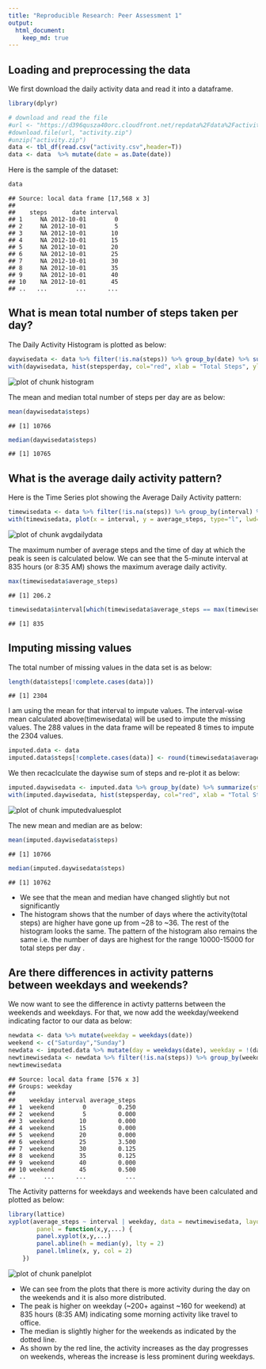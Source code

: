 ```yaml
---
title: "Reproducible Research: Peer Assessment 1"
output: 
  html_document:
    keep_md: true
---
```



## Loading and preprocessing the data
We first download the daily activity data and read it into a dataframe.

```r
library(dplyr)

# download and read the file
#url <- "https://d396qusza40orc.cloudfront.net/repdata%2Fdata%2Factivity.zip"
#download.file(url, "activity.zip")
#unzip("activity.zip")
data <- tbl_df(read.csv("activity.csv",header=T))
data <- data  %>% mutate(date = as.Date(date))
```

  
Here is the sample of the dataset:

```r
data
```

```
## Source: local data frame [17,568 x 3]
## 
##    steps       date interval
## 1     NA 2012-10-01        0
## 2     NA 2012-10-01        5
## 3     NA 2012-10-01       10
## 4     NA 2012-10-01       15
## 5     NA 2012-10-01       20
## 6     NA 2012-10-01       25
## 7     NA 2012-10-01       30
## 8     NA 2012-10-01       35
## 9     NA 2012-10-01       40
## 10    NA 2012-10-01       45
## ..   ...        ...      ...
```

## What is mean total number of steps taken per day?
The Daily Activity Histogram is plotted as below:

```r
daywisedata <- data %>% filter(!is.na(steps)) %>% group_by(date) %>% summarize(stepsperday = sum(steps))
with(daywisedata, hist(stepsperday, col="red", xlab = "Total Steps", ylab = "Number Of Days", main = "Daily Activity Histogram"))
```

![plot of chunk histogram](figure/histogram.png) 
  
The mean and median total number of steps per day are as below:

```r
mean(daywisedata$steps)
```

```
## [1] 10766
```

```r
median(daywisedata$steps)
```

```
## [1] 10765
```

## What is the average daily activity pattern?
Here is the Time Series plot showing the Average Daily Activity pattern:

```r
timewisedata <- data %>% filter(!is.na(steps)) %>% group_by(interval) %>% summarize(average_steps = mean(steps))
with(timewisedata, plot(x = interval, y = average_steps, type="l", lwd=3, xlab = "Time Of Day (HHMM)", ylab = "Average Steps", main = "Average Daily Activity"))
```

![plot of chunk avgdailydata](figure/avgdailydata.png) 
  
The maximum number of average steps and the time of day at which the peak is seen is calculated below.  We can see that the 5-minute interval at 835 hours (or 8:35 AM) shows the maximum average daily activity.

```r
max(timewisedata$average_steps)
```

```
## [1] 206.2
```

```r
timewisedata$interval[which(timewisedata$average_steps == max(timewisedata$average_steps))]
```

```
## [1] 835
```

## Imputing missing values
The total number of missing values in the data set is as below:

```r
length(data$steps[!complete.cases(data)])
```

```
## [1] 2304
```
  
I am using the mean for that interval to impute values.  The interval-wise mean calculated above(timewisedata) will be used to impute the missing values.  The 288 values in the data frame will be repeated 8 times to impute the 2304 values.

```r
imputed.data <- data
imputed.data$steps[!complete.cases(data)] <- round(timewisedata$average_steps)
```
  
We then recaclculate the daywise sum of steps and re-plot it as below:

```r
imputed.daywisedata <- imputed.data %>% group_by(date) %>% summarize(stepsperday = sum(steps))
with(imputed.daywisedata, hist(stepsperday, col="red", xlab = "Total Steps", ylab = "Number Of Days", main = "Daily Activity Histogram with Imputed Data"))
```

![plot of chunk imputedvaluesplot](figure/imputedvaluesplot.png) 

The new mean and median are as below:

```r
mean(imputed.daywisedata$steps)
```

```
## [1] 10766
```

```r
median(imputed.daywisedata$steps)
```

```
## [1] 10762
```
  
- We see that the mean and median have changed slightly but not significantly
- The histogram shows that the number of days where the activity(total steps) are higher have gone up from ~28 to ~36.  The rest of the histogram looks the same.  The pattern of the histogram also remains the same i.e. the number of days are highest for the range 10000-15000 for total steps per day .

## Are there differences in activity patterns between weekdays and weekends?
  
We now want to see the difference in activty patterns between the weekends and weekdays.  For that, we now add the weekday/weekend indicating factor to our data as below:

```r
newdata <- data %>% mutate(weekday = weekdays(date))
weekend <- c("Saturday","Sunday")
newdata <- imputed.data %>% mutate(day = weekdays(date), weekday = !(day %in% weekend)) %>% mutate(weekday = factor(weekday, labels = c("weekend", "weekday")))
newtimewisedata <- newdata %>% filter(!is.na(steps)) %>% group_by(weekday, interval) %>% summarize(average_steps = mean(steps))
newtimewisedata
```

```
## Source: local data frame [576 x 3]
## Groups: weekday
## 
##    weekday interval average_steps
## 1  weekend        0         0.250
## 2  weekend        5         0.000
## 3  weekend       10         0.000
## 4  weekend       15         0.000
## 5  weekend       20         0.000
## 6  weekend       25         3.500
## 7  weekend       30         0.125
## 8  weekend       35         0.125
## 9  weekend       40         0.000
## 10 weekend       45         0.500
## ..     ...      ...           ...
```
  
The Activity patterns for weekdays and weekends have been calculated and plotted as below:

```r
library(lattice)
xyplot(average_steps ~ interval | weekday, data = newtimewisedata, layout = c(1,2), type="l", main = "Average Daily Activity Pattern", xlab = "Interval", ylab = "Number of Steps",
        panel = function(x,y,...) {
		panel.xyplot(x,y,...)
		panel.abline(h = median(y), lty = 2)
		panel.lmline(x, y, col = 2)
	})
```

![plot of chunk panelplot](figure/panelplot.png) 
  
- We can see from the plots that there is more activity during the day on the weekends and it is also more distributed.
- The peak is higher on weekday (~200+ against ~160 for weekend) at 835 hours (8:35 AM) indicating some morning activity like travel to office.
- The median is slightly higher for the weekends as indicated by the dotted line.
- As shown by the red line, the activity increases as the day progresses on weekends, whereas the increase is less prominent during weekdays.  

